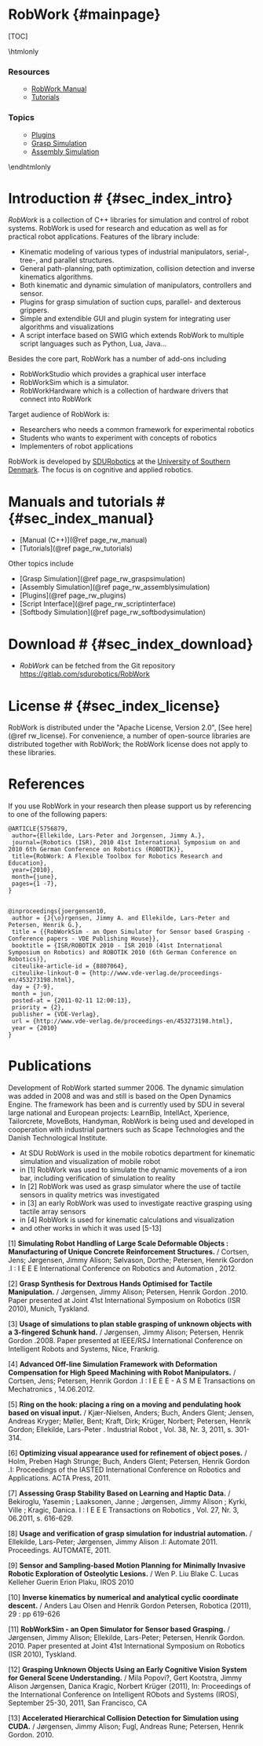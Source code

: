 RobWork   {#mainpage}
========
		
[TOC]

\htmlonly
<div class="mymenu">
<h3>Resources</h3>
<ul><ul>
<li class="level1"><a href="page_rw_manual.html">RobWork Manual</a> </li>
<li class="level1"><a href="page_rw_tutorials.html">Tutorials</a> </li>
</ul>
</ul>

<h3>Topics</h3>
<ul><ul>
<li class="level1"><a href="page_rw_plugins.html">Plugins</a> </li>
<li class="level1"><a href="page_rw_graspsimulation.html">Grasp Simulation</a> </li>
<li class="level1"><a href="page_rw_assemblysimulation.html">Assembly Simulation</a> </li>
</ul></ul>
</div>
\endhtmlonly

# Introduction # {#sec_index_intro}
*RobWork* is a collection of C++ libraries for simulation and control
of robot systems. RobWork is used for research and education as well
as for practical robot applications. Features of the library include:

- Kinematic modeling of various types of industrial manipulators, serial-, tree-, and parallel structures.
- General path-planning, path optimization, collision detection and inverse kinematics algorithms.
- Both kinematic and dynamic simulation of manipulators, controllers and sensor.
- Plugins for grasp simulation of suction cups, parallel- and dexterous grippers.
- Simple and extendible GUI and plugin system for integrating user algorithms and visualizations
- A script interface based on SWIG which extends RobWork to multiple script languages such as Python, Lua, Java...

Besides the core part, RobWork has a number of add-ons including
- RobWorkStudio which provides a graphical user interface
- RobWorkSim which is a simulator.
- RobWorkHardware which is a collection of hardware drivers that connect into RobWork

Target audience of RobWork is:
- Researchers who needs a common framework for experimental robotics
- Students who wants to experiment with concepts of robotics
- Implementers of robot applications

RobWork is developed by <a
href="http://www.sdu.dk/en/Om_SDU/Institutter_centre/SDURobotics">SDURobotics</a> at the <a href="http://www.sdu.dk">University of Southern
Denmark</a>. The focus is on cognitive and applied robotics.

# Manuals and tutorials # {#sec_index_manual}
- [Manual (C++)](@ref page_rw_manual)
- [Tutorials](@ref page_rw_tutorials)

Other topics include
- [Grasp Simulation](@ref page_rw_graspsimulation)
- [Assembly Simulation](@ref page_rw_assemblysimulation)
- [Plugins](@ref page_rw_plugins)
- [Script Interface](@ref page_rw_scriptinterface)
- [Softbody Simulation](@ref page_rw_softbodysimulation)

# Download # {#sec_index_download}
- *RobWork* can be fetched from the Git repository <a href="https://gitlab.com/sdurobotics/RobWork">https://gitlab.com/sdurobotics/RobWork</a>

# License # {#sec_index_license}
RobWork is distributed under the "Apache License, Version 2.0", [See here](@ref rw_license). For convenience, a number of
open-source libraries are distributed together with RobWork; the
RobWork license does not apply to these libraries.
<!-- Adding a list of these libraries with links would be nice -->

# References #
<!-- Here we should add reference papers for RobWorkSim and RobWorkHardware - since these were not part of the initial release -->
If you use RobWork in your research then please support us by referencing to one of the following papers:

    @ARTICLE{5756879,
     author={Ellekilde, Lars-Peter and Jorgensen, Jimmy A.},
     journal={Robotics (ISR), 2010 41st International Symposium on and 2010 6th German Conference on Robotics (ROBOTIK)},
     title={RobWork: A Flexible Toolbox for Robotics Research and Education},
     year={2010},
     month={june},
     pages={1 -7},
    } 


    @inproceedings{joergensen10,
     author = {J{\o}rgensen, Jimmy A. and Ellekilde, Lars-Peter and Petersen, Henrik G.},  
     title = {{RobWorkSim - an Open Simulator for Sensor based Grasping - Conference papers - VDE Publishing House}},
     booktitle = {ISR/ROBOTIK 2010 - ISR 2010 (41st International Symposium on Robotics) and ROBOTIK 2010 (6th German Conference on Robotics)},
     citeulike-article-id = {8807064},
     citeulike-linkout-0 = {http://www.vde-verlag.de/proceedings-en/453273198.html},
     day = {7-9},
     month = jun,
     posted-at = {2011-02-11 12:00:13},
     priority = {2},
     publisher = {VDE-Verlag},
     url = {http://www.vde-verlag.de/proceedings-en/453273198.html},
     year = {2010}
    }

# Publications #
<!-- This section should be updated or simply refer to a google scholar/web of science page --> 
Development of RobWork started summer 2006. The dynamic simulation was added in 2008 and was and still is based on the Open Dynamics Engine.
The framework has been and is currently used by SDU in several large national and European projects: LearnBip, IntellAct, Xperience, Tailorcrete, MoveBots, Handyman,
RobWork is being used and developed in cooperation with industrial partners such as Scape Technologies and the Danish Technological Institute.

- At SDU RobWork is used in the mobile robotics department for kinematic simulation and visualization of mobile robot
- in [1] RobWork was used to simulate the dynamic movements of a iron bar, including verification of simulation to reality
- In [2] RobWork was used as grasp simulator where the use of tactile sensors in quality metrics was investigated
- in [3] an early RobWork was used to investigate reactive grasping using tactile array sensors
- in [4] RobWork is used for kinematic calculations and visualization
- and other works in which it was used [5-13]


[1] **Simulating Robot Handling of Large Scale Deformable Objects : Manufacturing of Unique Concrete Reinforcement Structures.** / Cortsen, Jens; Jørgensen, Jimmy Alison; Sølvason, Dorthe; Petersen, Henrik Gordon .I : I E E E International Conference on Robotics and Automation , 2012.

[2] **Grasp Synthesis for Dextrous Hands Optimised for Tactile Manipulation.** / Jørgensen, Jimmy Alison; Petersen, Henrik Gordon .2010. Paper presented at Joint 41st International Symposium on Robotics (ISR 2010), Munich, Tyskland.

[3] **Usage of simulations to plan stable grasping of unknown objects with a 3-fingered Schunk hand.** / Jørgensen, Jimmy Alison; Petersen, Henrik Gordon .2008. Paper presented at IEEE/RSJ International Conference on Intelligent Robots and Systems, Nice, Frankrig.

[4] **Advanced Off-line Simulation Framework with Deformation Compensation for High Speed Machining with Robot Manipulators.** / Cortsen, Jens; Petersen, Henrik Gordon .I : I E E E - A S M E Transactions on Mechatronics , 14.06.2012.

[5] **Ring on the hook: placing a ring on a moving and pendulating hook based on visual input.** / Kjær-Nielsen, Anders; Buch, Anders Glent; Jensen, Andreas Kryger; Møller, Bent; Kraft, Dirk; Krüger, Norbert; Petersen, Henrik Gordon; Ellekilde, Lars-Peter . Industrial Robot , Vol. 38, Nr. 3, 2011, s. 301-314.

[6]  **Optimizing visual appearance used for refinement of object poses.** / Holm, Preben Hagh Strunge; Buch, Anders Glent; Petersen, Henrik Gordon .I: Proceedings of the IASTED International Conference on Robotics and Applications. ACTA Press, 2011.

[7] **Assessing Grasp Stability Based on Learning and Haptic Data.** / Bekiroglu, Yasemin ; Laaksonen, Janne ; Jørgensen, Jimmy Alison ; Kyrki, Ville ; Kragic, Danica. I : I E E E Transactions on Robotics , Vol. 27, Nr. 3, 06.2011, s. 616-629.

[8] **Usage and verification of grasp simulation for industrial automation.** / Ellekilde, Lars-Peter; Jørgensen, Jimmy Alison .I: Automate 2011. Proceedings. AUTOMATE, 2011.

[9] **Sensor and Sampling-based Motion Planning for  Minimally Invasive Robotic Exploration of Osteolytic Lesions.** / Wen P. Liu Blake C. Lucas Kelleher Guerin Erion Plaku, IROS 2010

[10] **Inverse kinematics by numerical and analytical cyclic coordinate descent.** / Anders Lau Olsen  and Henrik Gordon Petersen, Robotica (2011), 29 : pp 619-626

[11] **RobWorkSim - an Open Simulator for Sensor based Grasping.** / Jørgensen, Jimmy Alison; Ellekilde, Lars-Peter; Petersen, Henrik Gordon. 2010. Paper presented at Joint 41st International Symposium on Robotics (ISR 2010), Tyskland.

[12] **Grasping Unknown Objects Using an Early Cognitive Vision System for General Scene Understanding.** / Mila Popovi?, Gert Kootstra, Jimmy Alison Jørgensen, Danica Kragic, Norbert Krüger (2011), In: Proceedings of the International Conference on Intelligent RObots and Systems (IROS), September 25-30, 2011, San Francisco, CA

[13] **Accelerated Hierarchical Collision Detection for Simulation using CUDA.** / Jørgensen, Jimmy Alison; Fugl, Andreas Rune; Petersen, Henrik Gordon. 2010.
